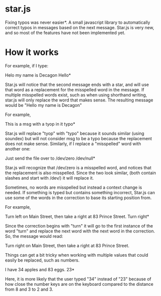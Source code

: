 # star.js
Fixing typos was never easier*. A small javascript library to automatically correct typos in messages based on the next message. Star.js is very new, and so most of the features have not been implemented yet.

# How it works

For example, if I type:

Helo my name is Decagon
Hello*

Star.js will notice that the second message ends with a star, and will use that word as a replacement for the misspelled word in the message. If multiple misspelled words exist, such as when using shorthand writing, star.js will only replace the word that makes sense. The resulting message would be "Hello my name is Decagon"

For example,

This is a msg with a tyop in it
typo*

Star.js will replace "tyop" with "typo" because it sounds similar (using soundex) but will not consider msg to be a typo because the replacement does not make sense. Similarly, if I replace a "misspelled" word with another one:

Just send the file over to /dev/zero
/dev/null*

Star.js will recognize that /dev/zero is a misspelled word, and notices that the replacement is also misspelled. Since the two look similar, (both contain slashes and start with /dev/) it will replace it.

Sometimes, no words are misspelled but instead a context change is needed. If something is typed but contains something incorrect, Star.js can use some of the words in the correction to base its starting position from.

For example,

Turn left on Main Street, then take a right at 83 Prince Street.
Turn right*

Since the correction begins with "turn" it will go to the first instance of the word "turn" and replace the next word with the next word in the correction. So, the message would read:

Turn right on Main Street, then take a right at 83 Prince Street.

Things can get a bit tricky when working with multiple values that could easily be replaced, such as numbers.

I have 34 apples and 83 eggs.
23*

Here, it is more likely that the user typed "34" instead of "23" because of how close the number keys are on the keyboard compared to the distance from 8 and 3 to 2 and 3.
